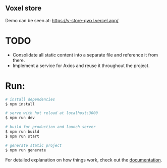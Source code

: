 ## Voxel store

Demo can be seen at: https://v-store-qwxl.vercel.app/

# TODO
- Consolidate all static content into a separate file and reference it from there.
- Implement a service for Axios and reuse it throughout the project.

# Run:

```bash
# install dependencies
$ npm install

# serve with hot reload at localhost:3000
$ npm run dev

# build for production and launch server
$ npm run build
$ npm run start

# generate static project
$ npm run generate
```

For detailed explanation on how things work, check out the [documentation](https://nuxtjs.org).
